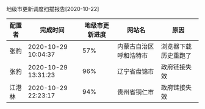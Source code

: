 地级市更新调度扫描报告[2020-10-22]

|	配置者	|	完成时间	|	地级市更新进度	|	网站名	|	原因	|
|----|----|----|----|----|
|	张豹	|	2020-10-29 10:04:37	|	 57%	|	内蒙古自治区呼和浩特市	|	浏览器下载历史重跑了	|
|	张豹	|	2020-10-29 13:31:23	|	 96%	|	辽宁省盘锦市	|	政府链接失效	|
|	江港林	|	2020-10-29 22:23:17	|	 94%	|	贵州省铜仁市	|	政府链接失效	|

